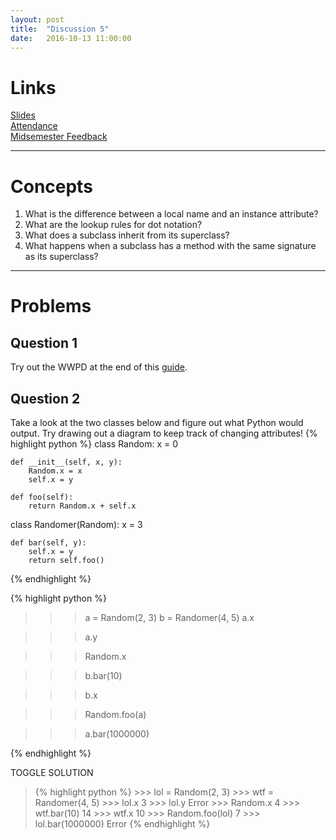 ```yaml
---
layout: post
title:  "Discussion 5"
date:   2016-10-13 11:00:00
---
```


# Links  

[Slides](https://docs.google.com/presentation/d/1I9OY5vRoDthyR-7RLU9ROR7vRIiDpnnOcIXyVuxh8Do/edit?usp=sharing)  
[Attendance](https://docs.google.com/forms/d/18D-l4VnZunCpnQuMga5OCF4dH-h8xo4sck5S-FOcb0s/viewform)  
[Midsemester Feedback](https://docs.google.com/forms/d/e/1FAIpQLSdRL8bBrzxUMm6Ig-58qpkbJmVreddO-gG527jGtEdEe3L5Eg/viewform)

---

# Concepts  
1. What is the difference between a local name and an instance attribute?  
2. What are the lookup rules for dot notation?  
3. What does a subclass inherit from its superclass?  
4. What happens when a subclass has a method with the same signature as its superclass?

---

# Problems  

## Question 1

Try out the WWPD at the end of this [guide](/cs61a/guides/oop.html).

## Question 2  

Take a look at the two classes below and figure out what Python would output. Try drawing out a diagram to keep track of changing attributes!
{% highlight python %}
class Random:
    x = 0

    def __init__(self, x, y):
        Random.x = x
        self.x = y

    def foo(self):
        return Random.x + self.x

class Randomer(Random):
    x = 3

    def bar(self, y):
        self.x = y
        return self.foo()
{% endhighlight %}

{% highlight python %}
>>> a = Random(2, 3)
>>> b = Randomer(4, 5)
>>> a.x

>>> a.y

>>> Random.x

>>> b.bar(10)

>>> b.x

>>> Random.foo(a)

>>> a.bar(1000000)

{% endhighlight %}

<a class="btn btn-default solution-toggle-2">TOGGLE SOLUTION</a>

<blockquote class="solution-2">{% highlight python %}
>>> lol = Random(2, 3)
>>> wtf = Randomer(4, 5)
>>> lol.x
3
>>> lol.y
Error
>>> Random.x
4
>>> wtf.bar(10)
14
>>> wtf.x
10
>>> Random.foo(lol)
7
>>> lol.bar(1000000)
Error
{% endhighlight %}
</blockquote>